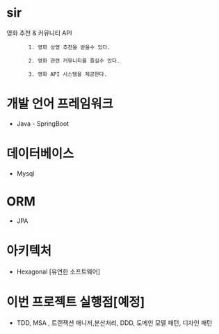 # sir
영화 추천 & 커뮤니티 API

          
           1. 영화 상영 추천을 받을수 있다.

           2. 영화 관련 커뮤니티를 즐길수 있다.

           3. 영화 API 시스템을 제공한다.
           

# 개발 언어 프레임워크
- Java - SpringBoot
# 데이터베이스
- Mysql
# ORM
- JPA
# 아키텍처
- Hexagonal [유연한 소프트웨어]
# 이번 프로젝트 실행점[예정]
- TDD, MSA , 트랜잭션 매니저,분산처리, DDD, 도메인 모델 패턴, 디자인 패턴 
